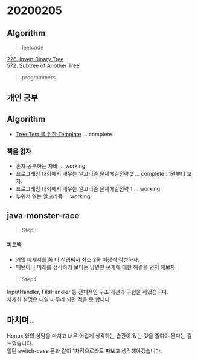 # 20200205

## Algorithm
> leetcode

[226. Invert Binary Tree](https://github.com/Hyune-c/algorithm/tree/master/src/main/java/leetcode/invertbinarytree)  
[572. Subtree of Another Tree](https://github.com/Hyune-c/algorithm/tree/master/src/main/java/leetcode/subtreeofanothertree)

> programmers


## 개인 공부
## Algorithm
- [Tree Test 를 위한 Template](https://github.com/Hyune-c/algorithm/tree/master/src/test/java/leetcode/template/tree) ... complete


### 책을 읽자
- 혼자 공부하는 자바 ... working
- 프로그래밍 대회에서 배우는 알고리즘 문제해결전략 2 ... complete : 1권부터 보자.
- 프로그래밍 대회에서 배우는 알고리즘 문제해결전략 1 ... working
- 누워서 읽는 알고리즘 ... working


## java-monster-race 

> Step3

#### 피드백
- 커밋 메세지를 좀 더 신경써서 최소 2줄 이상씩 작성하자.
- 패턴이나 미래를 생각하기 보다는 당면한 문제에 대한 해결을 먼저 해보자

> Step4

InputHandler, FildHandler 등 전체적인 구조 개선과 구현을 하였습니다.  
자세한 설명은 내일 마무리 되면 적을 듯 합니다.


## 마치며.. 

Honux 와의 상담을 마치고 너무 어렵게 생각하는 습관이 있는 것을 줄여야 된다는 걸 느꼈습니다.  
일단 switch-case 문과 같이 1차적으로라도 짜보고 생각해야겠습니다.